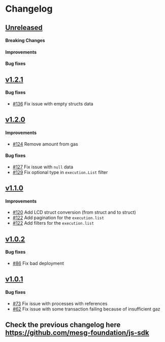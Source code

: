 # Changelog

## [Unreleased](https://github.com/liteflow-labs/liteflow-js/releases/tag/%40liteflow%2Fapi%40X.X.X)

#### Breaking Changes
#### Improvements
#### Bug fixes

## [v1.2.1](https://github.com/liteflow-labs/liteflow-js/releases/tag/%40liteflow%2Fapi%401.2.1)

#### Bug fixes

- [#136](https://github.com/liteflow-labs/liteflow-js/pull/136) Fix issue with empty structs data

## [v1.2.0](https://github.com/liteflow-labs/liteflow-js/releases/tag/%40liteflow%2Fapi%401.2.0)

#### Improvements

- [#124](https://github.com/liteflow-labs/liteflow-js/pull/124) Remove amount from gas

#### Bug fixes

- [#127](https://github.com/liteflow-labs/liteflow-js/pull/127) Fix issue with `null` data
- [#129](https://github.com/liteflow-labs/liteflow-js/pull/129) Fix optional type in `execution.List` filter

## [v1.1.0](https://github.com/liteflow-labs/liteflow-js/releases/tag/%40liteflow%2Fapi%401.1.0)

#### Improvements

- [#120](https://github.com/liteflow-labs/liteflow-js/pull/120) Add LCD struct conversion (from struct and to struct)
- [#122](https://github.com/liteflow-labs/liteflow-js/pull/122) Add pagination for the `execution.list`
- [#122](https://github.com/liteflow-labs/liteflow-js/pull/122) Add filters for the `execution.list`

## [v1.0.2](https://github.com/liteflow-labs/liteflow-js/releases/tag/%40liteflow%2Fapi%401.0.2)

#### Bug fixes

- [#86](https://github.com/liteflow-labs/liteflow-js/pull/86) Fix bad deployment

## [v1.0.1](https://github.com/liteflow-labs/liteflow-js/releases/tag/%40liteflow%2Fapi%401.0.1)

#### Bug fixes

- [#73](https://github.com/liteflow-labs/liteflow-js/pull/73) Fix issue with processes with references
- [#62](https://github.com/liteflow-labs/liteflow-js/pull/62) Fix issue with some transaction failing because of insufficient gaz

## Check the previous changelog here https://github.com/mesg-foundation/js-sdk
